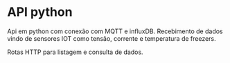 # API python

Api em python com conexão com MQTT e influxDB. Recebimento de dados vindo de sensores IOT como tensão, corrente e temperatura de freezers. 

Rotas HTTP para listagem e consulta de dados.

